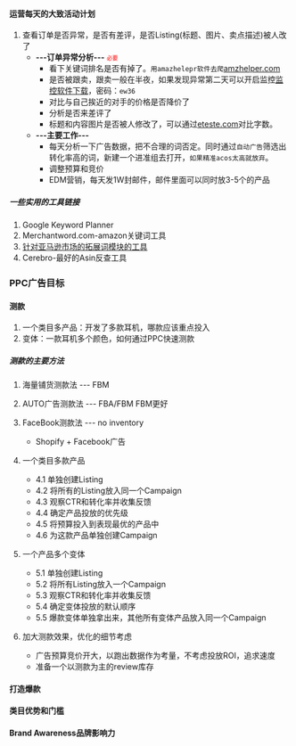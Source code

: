 #### 运营每天的大致活动计划
1. 查看订单是否异常，是否有差评，是否Listing(标题、图片、卖点描述)被人改了
	+ **---订单异常分析---** <font size=1 color="red">必要</font>
		- 看下关键词排名是否有掉了。`用amazhelepr软件去爬`[amzhelper.com](amzhelper.com)
		- 是否被跟卖，跟卖一般在半夜，如果发现异常第二天可以开启监控[监控软件下载](https://pan.baidu.com/s/1xQTzTEnmuKpvdbPrOOa0qg)，密码：`ew36 ` 
		- 对比与自己挨近的对手的价格是否降价了
		- 分析是否来差评了
		- 标题和内容图片是否被人修改了，可以通过[eteste.com](http://www.eteste.com/)对比字数。
	+ **---主要工作---**
		+ 每天分析一下广告数据，把不合理的词否定。同时通过`自动广告`筛选出转化率高的词，新建一个进准组去打开，`如果精准acos太高就放弃`。
		+ 调整预算和竞价
		+ EDM营销，每天发1W封邮件，邮件里面可以同时放3-5个的产品



##### 一些实用的工具链接
1. Google Keyword Planner 
2. Merchantword.com-amazon关键词工具
3. [针对亚马逊市场的拓展词模块的工具](http://sonar-tool.com/zh/)
4. Cerebro-最好的Asin反查工具



### PPC广告目标
#### 测款
1. 一个类目多产品：开发了多款耳机，哪款应该重点投入
2. 变体：一款耳机多个颜色，如何通过PPC快速测款

##### 测款的主要方法
1. 海量铺货测款法 --- FBM

2. AUTO广告测款法 --- FBA/FBM FBM更好
3. FaceBook测款法 --- no inventory
	+ Shopify + Facebook广告
4. 一个类目多款产品
	+ 4.1 单独创建Listing
	+ 4.2 将所有的Listing放入同一个Campaign
	+ 4.3 观察CTR和转化率并收集反馈
	+ 4.4 确定产品投放的优先级
	+ 4.5 将预算投入到表现最优的产品中
	+ 4.6 为这款产品单独创建Campaign
5. 一个产品多个变体
	+ 5.1 单独创建Listing
	+ 5.2 将所有Listing放入一个Campaign
	+ 5.3 观察CTR和转化率并收集反馈
	+ 5.4 确定变体投放的默认顺序
	+ 5.5 爆款变体单独拿出来，其他所有变体产品放入同一个Campaign
6. 加大测款效果，优化的细节考虑
	+ 广告预算竞价开大，以跑出数据作为考量，不考虑投放ROI，追求速度
	+ 准备一个以测款为主的review库存

#### 打造爆款
#### 类目优势和门槛
#### Brand Awareness品牌影响力